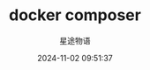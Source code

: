 ---
title: docker composer
date: 2024-11-02 09:51:37
permalink: /pages/docker13/
categories:
  - 运维
  - Docker
tags:
  - Docker
author: 星途物语
---